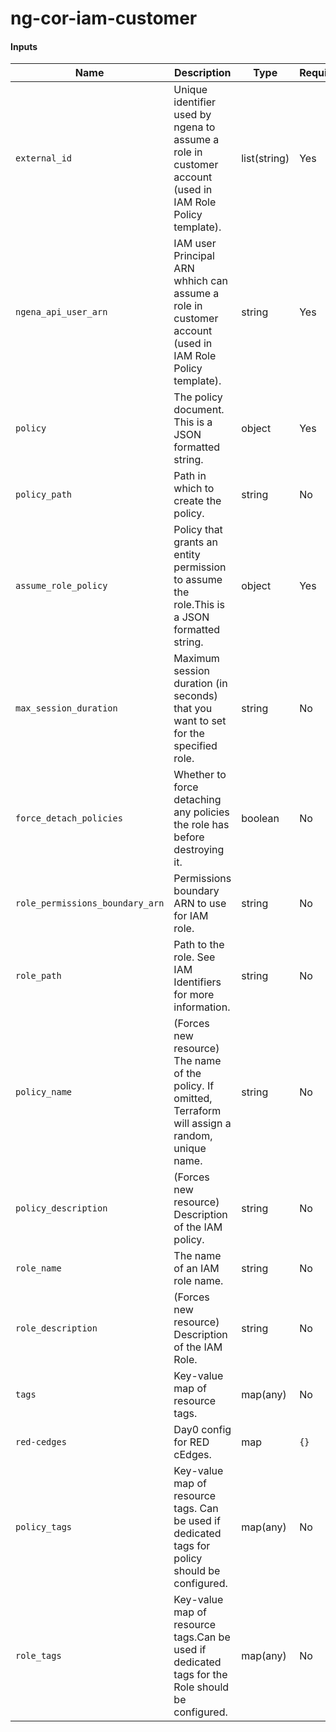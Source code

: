 # ng-cor-iam-customer

#### Inputs

Name | Description | Type | Required|Default
---- | ----------- | ---- |-------  |-------
`external_id` |Unique identifier used by ngena to assume a role in customer account (used in IAM Role Policy template).| list(string) |Yes| `N/A`
`ngena_api_user_arn` |IAM user Principal ARN    whhich can assume a role in customer account (used in IAM Role Policy template).|string |Yes| `N/A`
`policy`|The policy document. This is a JSON formatted string.|object|Yes| `N/A`
`policy_path`|Path in which to create the policy.|string|No|`"/"`
`assume_role_policy`|Policy that grants an entity permission to assume the role.This is a JSON formatted string.|object|Yes|`N/A`
`max_session_duration`|Maximum session duration (in seconds) that you want to set for the specified role.|string|No|`"3600"`
`force_detach_policies`|Whether to force detaching any policies the role has before destroying it.|boolean|No|`false`
`role_permissions_boundary_arn`|Permissions boundary ARN to use for IAM role.|string|No|`""`
`role_path`|Path to the role. See IAM Identifiers for more information.|string|No|`"/system/"`
`policy_name`|(Forces new resource) The name of the policy. If omitted, Terraform will assign a random, unique name.|string|No|`"ng-cor-iam-policy"`
`policy_description`|(Forces new resource) Description of the IAM policy.|string|No|`"IAM Policy for creating Attachments to ngena AWS Cloud Gateway"`
`role_name`|The name of an IAM role name.|string|No|`"ng-cor-iam-role"`
`role_description`|(Forces new resource) Description of the IAM Role.|string|No|`"IAM Role for creating Attachments to ngena AWS Cloud Gateway"`
`tags`|Key-value map of resource tags.|map(any)|No|`{}`
`red-cedges` |Day0 config for RED cEdges.|map | `{}`
`policy_tags`|Key-value map of resource tags. Can be used if dedicated tags for policy should be configured.|map(any)|No|`{}`
`role_tags`|Key-value map of resource tags.Can be used if dedicated tags for the Role should be configured.|map(any)|No|`{}`
